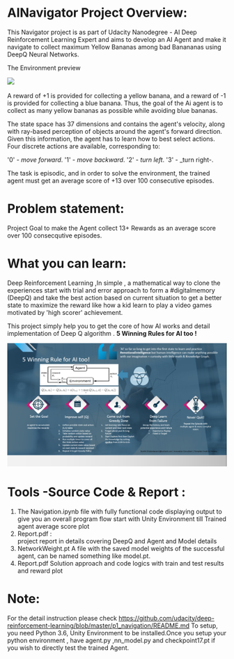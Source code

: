 
# AINavigator Project Overview:
This Navigator project is as part of Udacity Nanodegree - AI Deep Reinforcement Learning Expert and aims to develop an AI Agent and make it navigate to collect maximum Yellow Bananas among bad Banananas using DeepQ Neural Networks. 

The Environment preview

 <img src="https://user-images.githubusercontent.com/10624937/42135619-d90f2f28-7d12-11e8-8823-82b970a54d7e.gif" width="384">


A reward of +1 is provided for collecting a yellow banana, and a reward of -1 is provided for collecting a blue banana. Thus, the goal of the Ai agent is to collect as many yellow bananas as possible while avoiding blue bananas.

The state space has 37 dimensions and contains the agent's velocity, along with ray-based perception of objects around the agent's forward direction. Given this information, the agent has to learn how to best select actions. Four discrete actions are available, corresponding to:

'0' - _move forward_.
'1' - _move backward_.
'2' - _turn left_.
'3' - _turn right-.

The task is episodic, and in order to solve the environment, the trained agent must get an average score of +13 over 100 consecutive episodes.


# Problem statement:
Project Goal to make the Agent collect 13+ Rewards as an average score over 100 consecqutive episodes.

# What you can learn:
Deep Reinforcement Learning ,In simple , a mathematical way to clone the experiences start with trial and error approach to form a #digitalmemory (DeepQ) and take the best action based on current situation to get a better state to maximize the reward like how a kid learn to play a video games motivated by 'high scorer' achievement.

This project simply help you to get the core of how AI works and detail implementation of Deep Q algorithm .
**5 Winning Rules for AI too !**

<img src=Reference/DeepLearning_RL.png width="684">

# Tools -Source Code & Report :

1. The Navigation.ipynb
    file with fully functional code displaying output to give you an overall program flow start with Unity Environment till Trained agent average score plot
2. Report.pdf :  
    project report in details covering DeepQ and Agent and Model details
3. NetworkWeight.pt 
    A file with the saved model weights of the successful agent, can be named something like model.pt.
4. Report.pdf 
     Solution approach and code logics with train and test results and reward plot


# Note:
For the detail instruction please check https://github.com/udacity/deep-reinforcement-learning/blob/master/p1_navigation/README.md
To setup, you need Python 3.6, Unity Environment to be installed.Once you setup your python environment , have agent.py ,nn_model.py and checkpoint17.pt if you wish to directly test the trained Agent.


